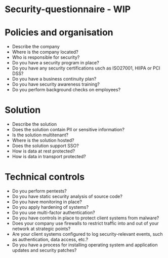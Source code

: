 # Security-questionnaire - WIP

# Policies and organisation 
* Describe the company
* Where is the company located?
* Who is responsible for security?
* Do you have a security program in place?
* Do you have any security certifications usch as ISO27001, HIIPA or PCI DSS?
* Do you have a business continuity plan?
* Do you have security awareness training?
* Do you perform background checks on employees?

# Solution
* Describe the solution 
* Does the solution contain PII or sensitive information?
* Is the solution multitenant?
* Where is the solution hosted?
* Does the solution support SSO?
* How is data at rest protected?
* How is data in transport protected?


# Technical controls 
* Do you perform pentests?
* Do you have static security analysis of source code?
* Do you have monitoring in place?
* Do you apply hardening of systems?
* Do you use multi-factor authentication?
* Do you have controls in place to protect client systems from malware?
* Does your company use firewalls to restrict traffic into and out of your network at strategic points?
* Are your client systems configured to log security-relevant events, such as authentication, data access, etc.?
* Do you have a process for installing operating system and application updates and security patches?
